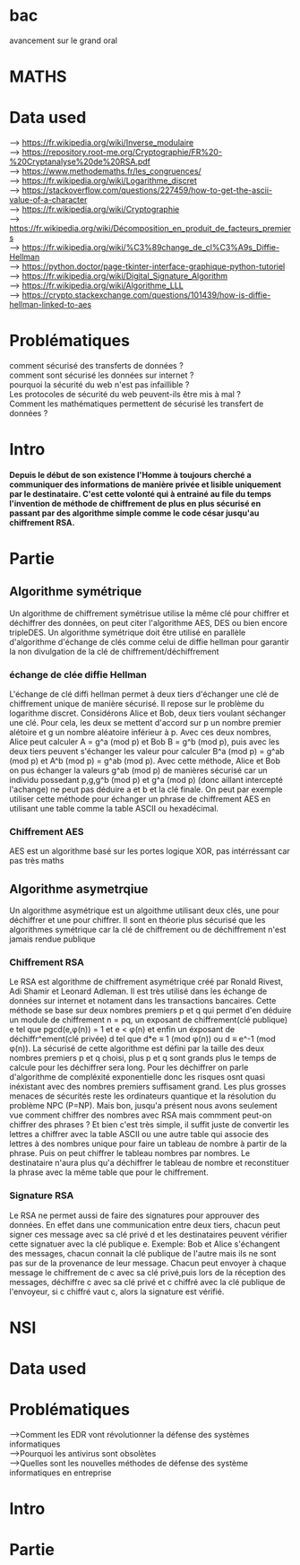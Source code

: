 # bac
avancement sur le grand oral

# MATHS

# Data used
--> https://fr.wikipedia.org/wiki/Inverse_modulaire <br>
--> https://repository.root-me.org/Cryptographie/FR%20-%20Cryptanalyse%20de%20RSA.pdf <br>
--> https://www.methodemaths.fr/les_congruences/ <br>
--> https://fr.wikipedia.org/wiki/Logarithme_discret <br>
--> https://stackoverflow.com/questions/227459/how-to-get-the-ascii-value-of-a-character <br>
--> https://fr.wikipedia.org/wiki/Cryptographie <br>
--> https://fr.wikipedia.org/wiki/Décomposition_en_produit_de_facteurs_premiers <br>
--> https://fr.wikipedia.org/wiki/%C3%89change_de_cl%C3%A9s_Diffie-Hellman <br>
--> https://python.doctor/page-tkinter-interface-graphique-python-tutoriel <br>
--> https://fr.wikipedia.org/wiki/Digital_Signature_Algorithm <br>
--> https://fr.wikipedia.org/wiki/Algorithme_LLL <br>
--> https://crypto.stackexchange.com/questions/101439/how-is-diffie-hellman-linked-to-aes <br>

# Problématiques

comment sécurisé des transferts de données ?<br>
comment sont sécurisé les données sur internet ?<br>
pourquoi la sécurité du web n'est pas infaillible ?<br>
Les protocoles de sécurité du web peuvent-ils être mis à mal ?<br>
Comment les mathématiques permettent de sécurisé les transfert de données ?<br>

# Intro

<h4>Depuis le début de son existence l'Homme à toujours cherché a communiquer des informations de manière privée et lisible uniquement par le destinataire. C'est cette volonté qui à entrainé au file du temps l'invention de méthode de chiffrement de plus en plus sécurisé en passant par des algorithme simple comme le code césar jusqu'au chiffrement RSA.</h4>

# Partie

<h2>Algorithme symétrique</h2>
<p>Un algorithme de chiffrement symétrisue utilise la même clé pour chiffrer et déchiffrer des données, on peut citer l'algorithme AES, DES ou bien encore tripleDES. Un algorithme symétrique doit être utilisé en parallèle d'algorithme d'échange de clés comme celui de diffie hellman pour garantir la non divulgation de la clé de chiffrement/déchiffrement</p>
<h3>échange de clée diffie Hellman</h3>
<p>L'échange de clé diffi hellman permet à deux tiers d'échanger une clé de chiffrement unique de manière sécurisé. Il repose sur le problème du logarithme discret. Considérons Alice et Bob, deux tiers voulant séchanger une clé. Pour cela, les deux se mettent d'accord sur p un nombre premier alétoire et g un nombre aléatoire inférieur à p. Avec ces deux nombres, Alice peut calculer A = g^a (mod p) et Bob B = g^b (mod p), puis avec les deux tiers peuvent s'échanger les valeur pour calculer B^a (mod p) = g^ab (mod p) et A^b (mod p) = g^ab (mod p). Avec cette méthode, Alice et Bob on pus échanger la valeurs g^ab (mod p) de manières sécurisé car un individu possedant p,g,g^b (mod p) et g^a (mod p) (donc aillant intercepté l'achange) ne peut pas déduire a et b et la clé finale. On peut par exemple utiliser cette méthode pour échanger un phrase de chiffrement AES en utilisant une table comme la table ASCII ou hexadécimal.</p>
<h3>Chiffrement AES</h3>
<p>AES est un algorithme basé sur les portes logique XOR, pas intérréssant car pas très maths</p>
<h2>Algorithme asymetrqiue</h2>
<p>Un algorithme asymétrique est un algoithme utilisant deux clés, une pour déchiffrer et une pour chiffrer. Il sont en théorie plus sécurisé que les algorithmes symétrique car la clé de chiffrement ou de déchiffrement n'est jamais rendue publique</p>
<h3>Chiffrement RSA</h3>
<p>Le RSA est algorithme de chiffrement asymétrique créé par Ronald Rivest, Adi Shamir et Leonard Adleman. Il est très utilisé dans les échange de données sur internet et notament dans les transactions bancaires. Cette méthode se base sur deux nombres premiers p et q qui permet d'en déduire un module de chiffrement n = pq, un exposant de chiffrement(clé publique) e tel que pgcd(e,φ(n)) = 1 et e < φ(n) et enfin un éxposant de déchiffr^ement(clé privée) d tel que d*e ≡ 1 (mod φ(n)) ou d ≡ e^-1 (mod φ(n)). La sécurisé de cette algorithme est défini par la taille des deux nombres premiers p et q choisi, plus p et q sont grands plus le temps de calcule pour les déchiffrer sera long. Pour les déchiffrer on parle d'algorithme de compléxité exponentielle donc les risques osnt quasi inéxistant avec des nombres premiers suffisament grand. Les plus grosses menaces de sécurités reste les ordinateurs quantique et la résolution du problème NPC (P=NP). Mais bon, jusqu'a présent nous avons seulement vue comment chiffrer des nombres avec RSA mais commment peut-on chiffrer des phrases ? Et bien c'est très simple, il suffit juste de convertir les lettres a chiffrer avec la table ASCII ou une autre table qui associe des lettres à des nombres unique pour faire un tableau de nombre à partir de la phrase. Puis on peut chiffrer le tableau nombres par nombres. Le destinataire n'aura plus qu'a déchiffrer le tableau de nombre et reconstituer la phrase avec la même table que pour le chiffrement.</p>
<h3>Signature RSA</h3>
<p>Le RSA ne permet aussi de faire des signatures pour approuver des données. En effet dans une communication entre deux tiers, chacun peut signer ces message avec sa clé privé d et les destinataires peuvent vérifier cette signatuer avec la clé publique e. Exemple: Bob et Alice s'échangent des messages, chacun connait la clé publique de l'autre mais ils ne sont pas sur de la provenance de leur message. Chacun peut envoyer à chaque message le chiffrement de c avec sa clé privé,puis lors de la réception des messages, déchiffre c avec sa clé privé et c chiffré avec la clé publique de l'envoyeur, si c chiffré vaut c, alors la signature est vérifié. </p>

# NSI

# Data used

# Problématiques

-->Comment les EDR vont révolutionner la défense des systèmes informatiques <br>
-->Pourquoi les antivirus sont obsolètes <br>
-->Quelles sont les nouvelles méthodes de défense des système informatiques en entreprise

# Intro

# Partie
